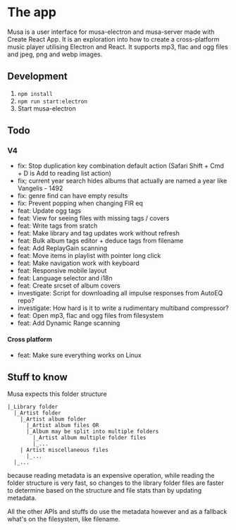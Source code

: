 # The app

Musa is a user interface for musa-electron and musa-server made with Create React App.
It is an exploration into how to create a cross-platform music player
utilising Electron and React. It supports mp3, flac and ogg files and
jpeg, png and webp images.

## Development

1. `npm install`
2. `npm run start:electron`
3. Start musa-electron

## Todo

### V4

- fix: Stop duplication key combination default action (Safari Shift + Cmd + D is Add to reading list action)
- fix; current year search hides albums that actually are named a year like Vangelis - 1492
- fix: genre find can have empty results
- fix: Prevent popping when changing FIR eq
- feat: Update ogg tags
- feat: View for seeing files with missing tags / covers
- feat: Write tags from sratch
- feat: Make library and tag updates work without refresh
- feat: Bulk album tags editor + deduce tags from filename
- feat: Add ReplayGain scanning
- feat: Move items in playlist with pointer long click
- feat: Make navigation work with keyboard
- feat: Responsive mobile layout
- feat: Language selector and i18n
- feat: Create srcset of album covers
- investigate: Script for downloading all impulse responses from AutoEQ repo?
- investigate: How hard is it to write a rudimentary multiband compressor?
- feat: Open mp3, flac and ogg files from filesystem
- feat: Add Dynamic Range scanning

#### Cross platform

- feat: Make sure everything works on Linux

## Stuff to know

Musa expects this folder structure

```
|_Library folder
  |_Artist folder
    |_Artist album folder
      |_Artist album files OR
      |_Album may be split into multiple folders
        |_Artist album multiple folder files
        |_...
    | Artist miscellaneous files
      |_...
  |_...
```

because reading metadata is an expensive operation, while
reading the folder structure is very fast, so changes to the library folder files
are faster to determine based on the structure and file stats than by updating metadata.

All the other APIs and stuffs do use the metadata however and as a fallback
what's on the filesystem, like filename.
